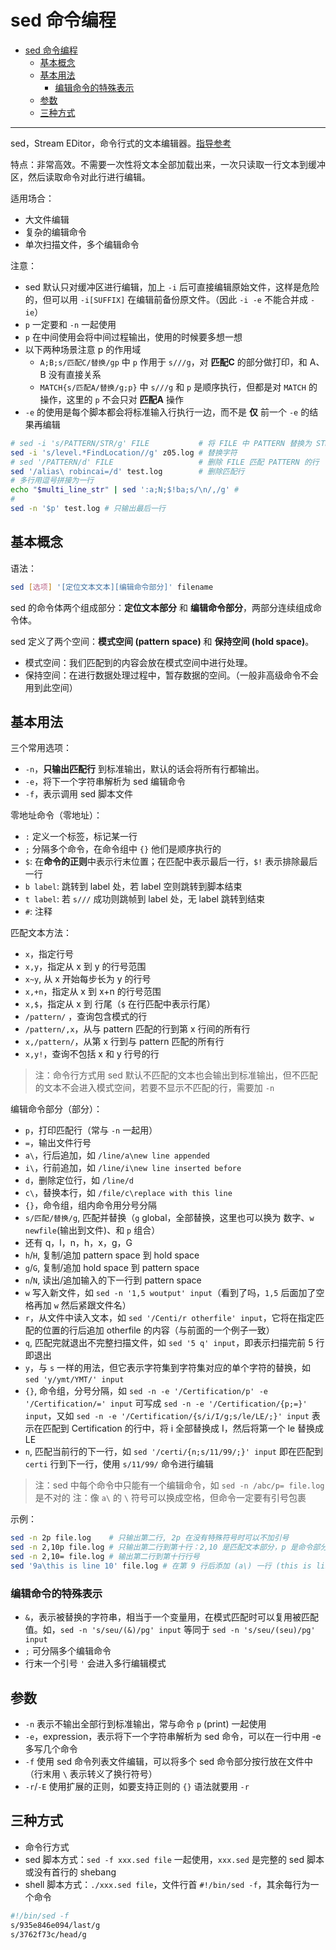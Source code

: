 # sed 命令编程

- [sed 命令编程](#sed-命令编程)
  - [基本概念](#基本概念)
  - [基本用法](#基本用法)
    - [编辑命令的特殊表示](#编辑命令的特殊表示)
  - [参数](#参数)
  - [三种方式](#三种方式)

---

sed，Stream EDitor，命令行式的文本编辑器。[指导参考](https://manpages.debian.org/buster/manpages-zh/sed.1.zh_CN.html)

特点：非常高效。不需要一次性将文本全部加载出来，一次只读取一行文本到缓冲区，然后读取命令对此行进行编辑。

适用场合：

- 大文件编辑
- 复杂的编辑命令
- 单次扫描文件，多个编辑命令

注意：

- sed 默认只对缓冲区进行编辑，加上 `-i` 后可直接编辑原始文件，这样是危险的，但可以用 `-i[SUFFIX]` 在编辑前备份原文件。（因此 `-i -e` 不能合并成 `-ie`）
- `p` 一定要和 `-n` 一起使用
- `p` 在中间使用会将中间过程输出，使用的时候要多想一想
- 以下两种场景注意 p 的作用域
    - `A;B;s/匹配C/替换/gp` 中 `p` 作用于 `s///g`，对 **匹配C** 的部分做打印，和 A、B 没有直接关系
    - `MATCH{s/匹配A/替换/g;p}` 中 `s///g` 和 `p` 是顺序执行，但都是对 `MATCH` 的操作，这里的 `p` 不会只对 **匹配A** 操作
- `-e` 的使用是每个脚本都会将标准输入行执行一边，而不是 **仅** 前一个 `-e` 的结果再编辑

```sh
# sed -i 's/PATTERN/STR/g' FILE           # 将 FILE 中 PATTERN 替换为 STR
sed -i 's/level.*FindLocation//g' z05.log # 替换字符
# sed '/PATTERN/d' FILE                   # 删除 FILE 匹配 PATTERN 的行
sed '/alias\ robincai=/d' test.log        # 删除匹配行
# 多行用逗号拼接为一行
echo "$multi_line_str" | sed ':a;N;$!ba;s/\n/,/g' #
#
sed -n '$p' test.log # 只输出最后一行
```

## 基本概念

语法：

```sh
sed [选项] '[定位文本文本][编辑命令部分]' filename
```

sed 的命令体两个组成部分：**定位文本部分** 和 **编辑命令部分**，两部分连续组成命令体。

sed 定义了两个空间：**模式空间 (pattern space)** 和 **保持空间 (hold space)**。

- 模式空间：我们匹配到的内容会放在模式空间中进行处理。
- 保持空间：在进行数据处理过程中，暂存数据的空间。（一般非高级命令不会用到此空间）

## 基本用法

三个常用选项：

- `-n`，**只输出匹配行** 到标准输出，默认的话会将所有行都输出。
- `-e`，将下一个字符串解析为 sed 编辑命令
- `-f`，表示调用 sed 脚本文件

零地址命令（零地址）：
- `:` 定义一个标签，标记某一行
- `;` 分隔多个命令，在命令组中 `{}` 他们是顺序执行的
- `$`: 在**命令的正则**中表示行末位置；在匹配中表示最后一行，`$!` 表示排除最后一行
- `b label`: 跳转到 label 处，若 label 空则跳转到脚本结束
- `t label`: 若 `s///` 成功则跳帧到 label 处，无 label 跳转到结束
- `#`: 注释

匹配文本方法：

- `x`，指定行号
- `x,y`，指定从 x 到 y 的行号范围
- `x~y`, 从 x 开始每步长为 y 的行号
- `x,+n`，指定从 x 到 x+n 的行号范围
- `x,$`，指定从 x 到 行尾（`$` 在行匹配中表示行尾）
- `/pattern/` ，查询包含模式的行
- `/pattern/,x`，从与 pattern 匹配的行到第 x 行间的所有行
- `x,/pattern/`，从第 x 行到与 pattern 匹配的所有行
- `x,y!`，查询不包括 x 和 y 行号的行

> 注：命令行方式用 sed 默认不匹配的文本也会输出到标准输出，但不匹配的文本不会进入模式空间，若要不显示不匹配的行，需要加 `-n`

编辑命令部分（部分）：

- `p`，打印匹配行（常与 `-n` 一起用）
- `=`，输出文件行号
- `a\`，行后追加，如 `/line/a\new line appended`
- `i\`，行前追加，如 `/line/i\new line inserted before`
- `d`，删除定位行，如 `/line/d`
- `c\`，替换本行，如 `/file/c\replace with this line`
- `{}`，命令组，组内命令用分号分隔
- `s/匹配/替换/g`, 匹配并替换（`g` global，全部替换，这里也可以换为 数字、`w newfile`(输出到文件)、和 `p` 组合）
- 还有 q，l，n，h，x，g，G
- `h`/`H`, 复制/追加 pattern space 到 hold space
- `g`/`G`, 复制/追加 hold space 到 pattern space
- `n`/`N`, 读出/追加输入的下一行到 pattern space
- `w` 写入新文件，如 `sed -n '1,5 woutput' input`（看到了吗，`1,5` 后面加了空格再加 `w` 然后紧跟文件名）
- `r`，从文件中读入文本，如 `sed '/Centi/r otherfile' input`，它将在指定匹配的位置的行后追加 otherfile 的内容（与前面的一个例子一致）
- `q`, 匹配完就退出不完整扫描文件，如 `sed '5 q' input`，即表示扫描完前 5 行即退出
- `y`，与 `s` 一样的用法，但它表示字符集到字符集对应的单个字符的替换，如 `sed 'y/ymt/YMT/' input`
- `{}`, 命令组，分号分隔，如 `sed -n -e '/Certification/p' -e '/Certification/=' input` 可写成 `sed -n -e '/Certification/{p;=}' input`，又如 `sed -n -e '/Certification/{s/i/I/g;s/le/LE/;}' input` 表示在匹配到 Certification 的行中，将 i 全部替换成 I，然后将第一个 le 替换成 LE
- `n`, 匹配当前行的下一行，如 `sed '/certi/{n;s/11/99/;}' input` 即在匹配到 `certi` 行到下一行，使用 `s/11/99/` 命令进行编辑


> 注：sed 中每个命令中只能有一个编辑命令，如 `sed -n /abc/p= file.log` 是不对的
> 注：像 `a\` 的 `\` 符号可以换成空格，但命令一定要有引号包裹

示例：

```sh
sed -n 2p file.log    # 只输出第二行, 2p 在没有特殊符号时可以不加引号
sed -n 2,10p file.log # 只输出第二行到第十行：2,10 是匹配文本部分，p 是命令部分
sed -n 2,10= file.log # 输出第二行到第十行行号
sed '9a\this is line 10' file.log # 在第 9 行后添加 (a\) 一行 (this is line 10)
```

### 编辑命令的特殊表示

- `&`，表示被替换的字符串，相当于一个变量用，在模式匹配时可以复用被匹配值。如，`sed -n 's/seu/(&)/pg' input` 等同于 `sed -n 's/seu/(seu)/pg' input`
- `;` 可分隔多个编辑命令
- 行末一个引号 `'` 会进入多行编辑模式

## 参数

- `-n` 表示不输出全部行到标准输出，常与命令 `p` (print) 一起使用
- `-e`，expression，表示将下一个字符串解析为 sed 命令，可以在一行中用 -e 多写几个命令
- `-f` 使用 sed 命令列表文件编辑，可以将多个 sed 命令部分按行放在文件中（行末用 `\` 表示转义了换行符号）
- `-r`/`-E` 使用扩展的正则，如要支持正则的 `{}` 语法就要用 `-r`

## 三种方式

- 命令行方式
- sed 脚本方式：`sed -f xxx.sed file` 一起使用，`xxx.sed` 是完整的 sed 脚本或没有首行的 shebang
- shell 脚本方式：`./xxx.sed file`，文件行首 `#!/bin/sed -f`，其余每行为一个命令

```sh
#!/bin/sed -f
s/935e846e094/last/g
s/3762f73c/head/g
```
